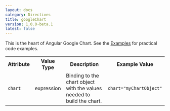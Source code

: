 ```yaml
---
layout: docs
category: Directives
title: googleChart
version: 1.0.0-beta.1
latest: false
---
```


This is the heart of Angular Google Chart. See the [Examples]({{site.baseurl}}/docs/{{page.version}}/examples/)
for practical code examples.

<table class="table">
    <tr>
        <th>Attribute</th>
        <th>Value Type</th>
        <th>Description</th>
        <th>Example Value</th>
    </tr>
    <tr>
        <td><p><code>chart</code></p>
        <td>expression</td>
        <td>Binding to the chart object with the values needed to build the chart.</td>
        <td><p><code>chart="myChartObject"</code></p></td>
    </tr>
</table>
